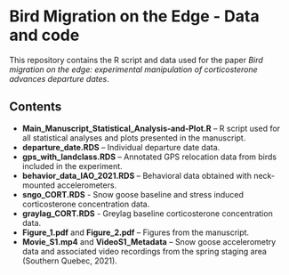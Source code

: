 # Bird Migration on the Edge - Data and code  

This repository contains the R script and data used for the paper *Bird migration on the edge: experimental manipulation of corticosterone advances departure dates*.  

## Contents  

- **Main_Manuscript_Statistical_Analysis-and-Plot.R** – R script used for all statistical analyses and plots presented in the manuscript.  
- **departure_date.RDS** – Individual departure date data.  
- **gps_with_landclass.RDS** – Annotated GPS relocation data from birds included in the experiment.
- **behavior_data_IAO_2021.RDS** – Behavioral data obtained with neck-mounted accelerometers.
- **sngo_CORT.RDS** - Snow goose baseline and stress induced corticosterone concentration data.
- **graylag_CORT.RDS** - Greylag baseline corticosterone concentration data.
- **Figure_1.pdf** and **Figure_2.pdf** – Figures from the manuscript.  
- **Movie_S1.mp4** and **VideoS1_Metadata** – Snow goose accelerometry data and associated video recordings from the spring staging area (Southern Quebec, 2021).
